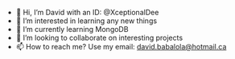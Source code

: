- 👋 Hi, I’m David with an ID: @XceptionalDee
- 👀 I’m interested in learning any new things 
- 🌱 I’m currently learning MongoDB
- 💞️ I’m looking to collaborate on interesting projects
- 📫 How to reach me? Use my email: david.babalola@hotmail.ca

<!---
XceptionalDee/XceptionalDee is a ✨ special ✨ repository because its `README.md` (this file) appears on your GitHub profile.
You can click the Preview link to take a look at your changes.
--->
